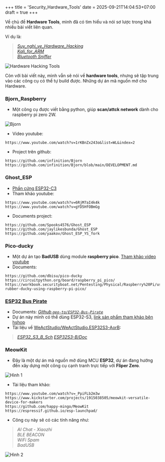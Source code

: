 +++
title = 'Security_Hardware_Tools'
date = 2025-09-21T14:04:53+07:00
draft = true
+++

Về chủ đề **Hardware Tools**, mình đã có tìm hiểu và nói sơ lược trong khá nhiều bài viết liên quan.

Ví dụ là:
> *[Suy_nghi_ve_Hardware_Hacking](https://blog.vinhld-homelab.io.vn/posts/others/suy_nghi_ve_hardware_hacking/)* </br>
> *[Kali_for_ARM](https://blog.vinhld-homelab.io.vn/posts/cybersecurity/kali_for_arm/)* </br>
> *[Bluetooth Sniffer](https://blog.vinhld-homelab.io.vn/posts/cybersecurity/technical/ble_sniffer/)* </br>

![Hardware Hacking Tools](/image/IoT/Hardware_Hacking.jpg)

Còn với bài viết này, mình vẫn sẽ nói về **hardware tools**, nhưng sẽ tập trung vào các công cụ có thể tự build được.
Những dự án mã nguồn mở cho Hardware.

### Bjorn_Raspberry
- Một công cụ được viết bằng python, giúp **scan/attck network** dành cho raspberry pi zero 2W.

![Bjorn](/image/CyberSecurity/Tools/Bjorn_Raspberry.png)

- Video youtube:
```
https://www.youtube.com/watch?v=1rKBnZx243o&list=WL&index=2
```
- Project trên github:
```
https://github.com/infinition/Bjorn
https://github.com/infinition/Bjorn/blob/main/DEVELOPMENT.md
```

### Ghost_ESP
- [Phần cứng ESP32-C3](https://hshop.vn/kit-phat-trien-wifi-ble5-risc-v-soc-esp32-c3-super-mini-4mb)
- Tham khảo youtube:
```
https://www.youtube.com/watch?v=6RjM7aI4k4k
https://www.youtube.com/watch?v=gYD5HfOBmGg
```
- Documents project:
```
https://github.com/Spooks4576/Ghost_ESP
https://github.com/jaylikesbunda/Ghost_ESP
https://github.com/yaakov/Ghost_ESP_YS_fork
```

### Pico-ducky
- Một dự án tạo **BadUSB** dùng module **raspberry pico**. [Tham khảo video youtube](https://www.youtube.com/watch?v=8obUvNkZdwc)
- Documents:
```
https://github.com/dbisu/pico-ducky
https://circuitpython.org/board/raspberry_pi_pico/
https://workbook.securityboat.net/Pentesting/Physical/Raspberry%20Pi/usb-rubber-ducky-using-raspberry-pi-pico/
```

### [ESP32 Bus Pirate](https://geo-tp.github.io/ESP32-Bus-Pirate/webflasher/)
- Documents: *[Github `geo-tp/ESP32-Bus-Pirate`](https://github.com/geo-tp/ESP32-Bus-Pirate/wiki)*
- Dự án này mình có thể dùng ESP32-S3, [link sản phẩm tham khảo bên hshop](https://hshop.vn/kit-phat-trien-wifi-ble-soc-esp32-s3-weact-esp32-s3-b-n16r8-espressif-devkitc-1-compatible)
- Tài liệu về [WeActStudio/WeActStudio.ESP32S3-AorB](https://github.com/WeActStudio/WeActStudio.ESP32S3-AorB):
> *[ESP32_S3_B_Sch](/docs/ESP32_Bus_Pirate/ESP32_S3_B_Sch.pdf)*
> *[ESP32S3-B/Doc](https://github.com/WeActStudio/WeActStudio.ESP32S3-AorB/tree/main/ESP32S3-B/Doc)* </br>

### MeowKit
- Đây là một dự án mã nguồn mở dùng MCU **ESP32**, dự án đang hướng đến xây dựng một công cụ cạnh tranh trực tiếp với **Fliper Zero**.

![Hình 1](/image/CyberSecurity/Tools/MeowKit/MeowKit_1.jpg)

- Tài liệu tham khảo:
```
https://www.youtube.com/watch?v=_PpiFLb2m3w
https://www.kickstarter.com/projects/1915038505/meowkit-versatile-device-for-makers
https://github.com/happy-mingo/MeowKit
https://espressif.github.io/esp-launchpad/
```
- Công cụ này sẽ có các tính năng như:
> *AI Chat - Xiaozhi* </br>
> *BLE BEACON* </br>
> *WiFi Spam* </br>
> *BadUSB* </br>

![Hình 2](/image/CyberSecurity/Tools/MeowKit/MeowKit_2.png)









